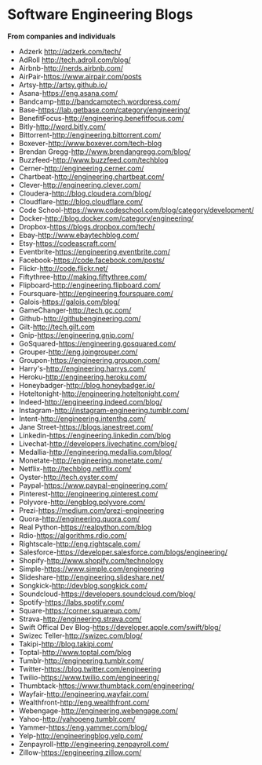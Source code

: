 # Software Engineering Blogs
**From companies and individuals**
* Adzerk http://adzerk.com/tech/
* AdRoll http://tech.adroll.com/blog/
* Airbnb-http://nerds.airbnb.com/
* AirPair-https://www.airpair.com/posts
* Artsy-http://artsy.github.io/
* Asana-https://eng.asana.com/
* Bandcamp-http://bandcamptech.wordpress.com/
* Base-https://lab.getbase.com/category/engineering/
* BenefitFocus-http://engineering.benefitfocus.com/
* Bitly-http://word.bitly.com/
* Bittorrent-http://engineering.bittorrent.com/
* Boxever-http://www.boxever.com/tech-blog
* Brendan Gregg-http://www.brendangregg.com/blog/
* Buzzfeed-http://www.buzzfeed.com/techblog
* Cerner-http://engineering.cerner.com/
* Chartbeat-http://engineering.chartbeat.com/
* Clever-http://engineering.clever.com/
* Cloudera-http://blog.cloudera.com/blog/
* Cloudflare-http://blog.cloudflare.com/
* Code School-https://www.codeschool.com/blog/category/development/
* Docker-http://blog.docker.com/category/engineering/
* Dropbox-https://blogs.dropbox.com/tech/
* Ebay-http://www.ebaytechblog.com/
* Etsy-https://codeascraft.com/
* Eventbrite-https://engineering.eventbrite.com/
* Facebook-https://code.facebook.com/posts/
* Flickr-http://code.flickr.net/
* Fiftythree-http://making.fiftythree.com/
* Flipboard-http://engineering.flipboard.com/
* Foursquare-http://engineering.foursquare.com/
* Galois-https://galois.com/blog/
* GameChanger-http://tech.gc.com/
* Github-http://githubengineering.com/
* Gilt-http://tech.gilt.com
* Gnip-https://engineering.gnip.com/
* GoSquared-https://engineering.gosquared.com/
* Grouper-http://eng.joingrouper.com/
* Groupon-https://engineering.groupon.com/
* Harry's-http://engineering.harrys.com/
* Heroku-http://engineering.heroku.com/
* Honeybadger-http://blog.honeybadger.io/
* Hoteltonight-http://engineering.hoteltonight.com/
* Indeed-http://engineering.indeed.com/blog/
* Instagram-http://instagram-engineering.tumblr.com/
* Intent-http://engineering.intenthq.com/
* Jane Street-https://blogs.janestreet.com/
* Linkedin-https://engineering.linkedin.com/blog
* Livechat-http://developers.livechatinc.com/blog/
* Medallia-http://engineering.medallia.com/blog/
* Monetate-http://engineering.monetate.com/
* Netflix-http://techblog.netflix.com/
* Oyster-http://tech.oyster.com/
* Paypal-https://www.paypal-engineering.com/
* Pinterest-http://engineering.pinterest.com/
* Polyvore-http://engblog.polyvore.com/
* Prezi-https://medium.com/prezi-engineering
* Quora-http://engineering.quora.com/
* Real Python-https://realpython.com/blog
* Rdio-https://algorithms.rdio.com/
* Rightscale-http://eng.rightscale.com/
* Salesforce-https://developer.salesforce.com/blogs/engineering/
* Shopify-http://www.shopify.com/technology
* Simple-https://www.simple.com/engineering
* Slideshare-http://engineering.slideshare.net/
* Songkick-http://devblog.songkick.com/
* Soundcloud-https://developers.soundcloud.com/blog/
* Spotify-https://labs.spotify.com/
* Square-https://corner.squareup.com/
* Strava-http://engineering.strava.com/
* Swift Offical Dev Blog-https://developer.apple.com/swift/blog/
* Swizec Teller-http://swizec.com/blog/
* Takipi-http://blog.takipi.com/
* Toptal-http://www.toptal.com/blog
* Tumblr-http://engineering.tumblr.com/
* Twitter-https://blog.twitter.com/engineering
* Twilio-https://www.twilio.com/engineering/
* Thumbtack-https://www.thumbtack.com/engineering/
* Wayfair-http://engineering.wayfair.com/
* Wealthfront-http://eng.wealthfront.com/
* Webengage-http://engineering.webengage.com/
* Yahoo-http://yahooeng.tumblr.com/
* Yammer-https://eng.yammer.com/blog/
* Yelp-http://engineeringblog.yelp.com/
* Zenpayroll-http://engineering.zenpayroll.com/
* Zillow-https://engineering.zillow.com/
